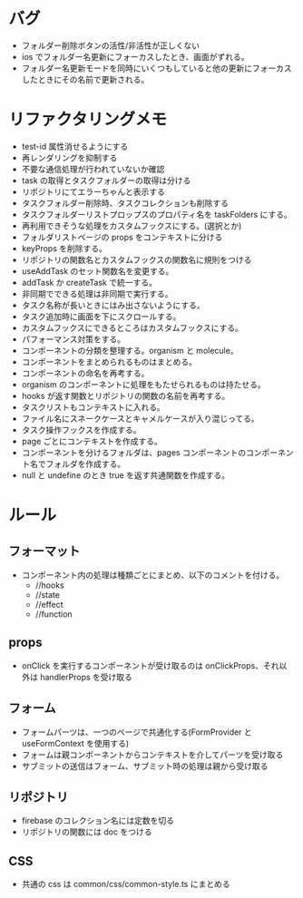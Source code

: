# バグ

- フォルダー削除ボタンの活性/非活性が正しくない
- ios でフォルダー名更新にフォーカスしたとき、画面がずれる。
- フォルダー名更新モードを同時にいくつもしていると他の更新にフォーカスしたときにその名前で更新される。

# リファクタリングメモ

- test-id 属性消せるようにする
- 再レンダリングを抑制する
- 不要な通信処理が行われていないか確認
- task の取得とタスクフォルダーの取得は分ける
- リポジトリにてエラーちゃんと表示する
- タスクフォルダー削除時、タスクコレクションも削除する
- タスクフォルダーリストプロップスのプロパティ名を taskFolders にする。
- 再利用できそうな処理をカスタムフックスにする。(選択とか)
- フォルダリストページの props をコンテキストに分ける
- keyProps を削除する。
- リポジトリの関数名とカスタムフックスの関数名に規則をつける
- useAddTask のセット関数名を変更する。
- addTask か createTask で統一する。
- 非同期でできる処理は非同期で実行する。
- タスク名称が長いときにはみ出さないようにする。
- タスク追加時に画面を下にスクロールする。
- カスタムフックスにできるところはカスタムフックスにする。
- パフォーマンス対策をする。
- コンポーネントの分類を整理する。organism と molecule。
- コンポーネントをまとめられるものはまとめる。
- コンポーネントの命名を再考する。
- organism のコンポーネントに処理をもたせられるものは持たせる。
- hooks が返す関数とリポジトリの関数の名前を再考する。
- タスクリストもコンテキストに入れる。
- ファイル名にスネークケースとキャメルケースが入り混じってる。
- タスク操作フックスを作成する。
- page ごとにコンテキストを作成する。
- コンポーネントを分けるフォルダは、pages コンポーネントのコンポーネント名でフォルダを作成する。
- null と undefine のとき true を返す共通関数を作成する。

# ルール

## フォーマット

- コンポーネント内の処理は種類ごとにまとめ、以下のコメントを付ける。
  - //hooks
  - //state
  - //effect
  - //function

## props

- onClick を実行するコンポーネントが受け取るのは onClickProps、それ以外は handlerProps を受け取る

## フォーム

- フォームパーツは、一つのページで共通化する(FormProvider と useFormContext を使用する)
- フォームは親コンポーネントからコンテキストを介してパーツを受け取る
- サブミットの送信はフォーム、サブミット時の処理は親から受け取る

## リポジトリ

- firebase のコレクション名には定数を切る
- リポジトリの関数には doc をつける

## CSS

- 共通の css は common/css/common-style.ts にまとめる

